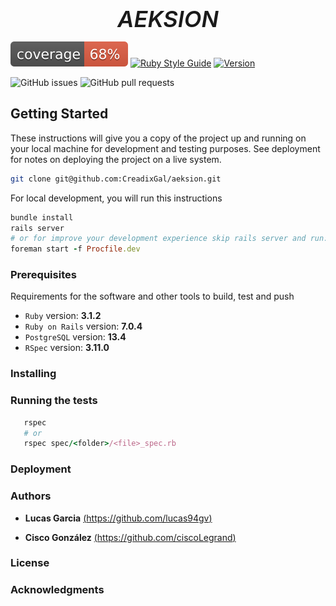<div align='center' style='font-size:36px;font-weight:600;font-style:italic;'>
  AEKSION
</div>

  [![Test Coverage](./public/coverage/coverage.svg)](./public/coverage/coverage.svg) [![Ruby Style Guide](https://img.shields.io/badge/code_style-rubocop-brightgreen.svg)](https://github.com/rubocop/rubocop) [![Version](https://badge.fury.io/gh/tterb%2FHyde.svg)](https://badge.fury.io/gh/tterb%2FHyde) 
  
  <!---TODO: uncomment on first release [![GitHub Release](https://img.shields.io/github/release/tterb/PlayMusic.svg?style=flat)]()  -->

  ![GitHub issues](https://img.shields.io/github/issues-raw/CreadixGal/aeksion)
  ![GitHub pull requests](https://img.shields.io/github/issues-pr/CreadixGal/aeksion)
<!--TODO: One Paragraph of the project description -->
## Getting Started

These instructions will give you a copy of the project up and running on
your local machine for development and testing purposes. See deployment
for notes on deploying the project on a live system.

```bash
git clone git@github.com:CreadixGal/aeksion.git
```

For local development, you will run this instructions
```ruby
bundle install
rails server
# or for improve your development experience skip rails server and run:
foreman start -f Procfile.dev
```
<!--TODO: ADD INSTRUCTIONS -->

### Prerequisites

Requirements for the software and other tools to build, test and push 
+ ``Ruby`` version: **3.1.2**
+ ``Ruby on Rails`` version: **7.0.4**
+ ``PostgreSQL`` version: **13.4**
+ ``RSpec`` version: **3.11.0**

### Installing



### Running the tests

```ruby
   rspec
   # or
   rspec spec/<folder>/<file>_spec.rb
```
### Deployment

<!--TODO:-->

### Authors

  - **Lucas Garcia** [(https://github.com/lucas94gv)](https://github.com/lucas94gv)
  
  - **Cisco González** [(https://github.com/ciscoLegrand)](https://github.com/ciscoLegrand)

### License

  <!--TODO: research which license is needed-->

### Acknowledgments

  <!--TODO: complete acknowledgements->

